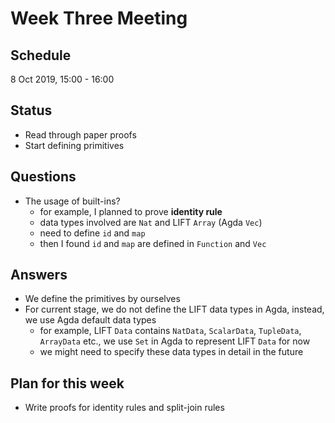 # Week Three Meeting

## Schedule
8 Oct 2019, 15:00 - 16:00

## Status
* Read through paper proofs
* Start defining primitives

## Questions
* The usage of built-ins? 
    * for example, I planned to prove **identity rule**
    * data types involved are `Nat` and LIFT `Array` (Agda `Vec`)
    * need to define `id` and `map`
    * then I found `id` and `map` are defined in `Function` and `Vec`

## Answers
* We define the primitives by ourselves
* For current stage, we do not define the LIFT data types in Agda, instead, we use Agda default data types
    * for example, LIFT `Data` contains `NatData`, `ScalarData`, `TupleData`, `ArrayData` etc., we use `Set` in Agda to represent LIFT `Data` for now
    * we might need to specify these data types in detail in the future

## Plan for this week
* Write proofs for identity rules and split-join rules